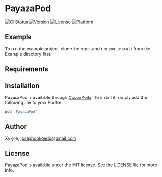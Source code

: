 # PayazaPod

[![CI Status](https://img.shields.io/travis/Xy-joe/PayazaPod.svg?style=flat)](https://travis-ci.org/Xy-joe/PayazaPod)
[![Version](https://img.shields.io/cocoapods/v/PayazaPod.svg?style=flat)](https://cocoapods.org/pods/PayazaPod)
[![License](https://img.shields.io/cocoapods/l/PayazaPod.svg?style=flat)](https://cocoapods.org/pods/PayazaPod)
[![Platform](https://img.shields.io/cocoapods/p/PayazaPod.svg?style=flat)](https://cocoapods.org/pods/PayazaPod)

## Example

To run the example project, clone the repo, and run `pod install` from the Example directory first.

## Requirements

## Installation

PayazaPod is available through [CocoaPods](https://cocoapods.org). To install
it, simply add the following line to your Podfile:

```ruby
pod 'PayazaPod'
```

## Author

Xy-joe, josephookoedo@gmail.com

## License

PayazaPod is available under the MIT license. See the LICENSE file for more info.
